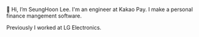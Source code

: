 👋 Hi, I’m SeungHoon Lee.
I'm an engineer at Kakao Pay.
I make a personal finance mangement software.

Previously I worked at LG Electronics.

<!---
glshlee/glshlee is a ✨ special ✨ repository because its `README.md` (this file) appears on your GitHub profile.
You can click the Preview link to take a look at your changes.
--->
